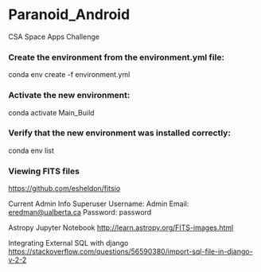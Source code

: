 # Paranoid_Android
CSA Space Apps Challenge

### Create the environment from the environment.yml file:
conda env create -f environment.yml

### Activate the new environment: 
conda activate Main_Build

### Verify that the new environment was installed correctly:
conda env list
### Viewing FITS files
https://github.com/esheldon/fitsio


Current Admin Info
Superuser Username: Admin
Email: eredman@ualberta.ca
Password: password

Astropy Jupyter Notebook
http://learn.astropy.org/FITS-images.html

Integrating External SQL with django
https://stackoverflow.com/questions/56590380/import-sql-file-in-django-v-2-2
